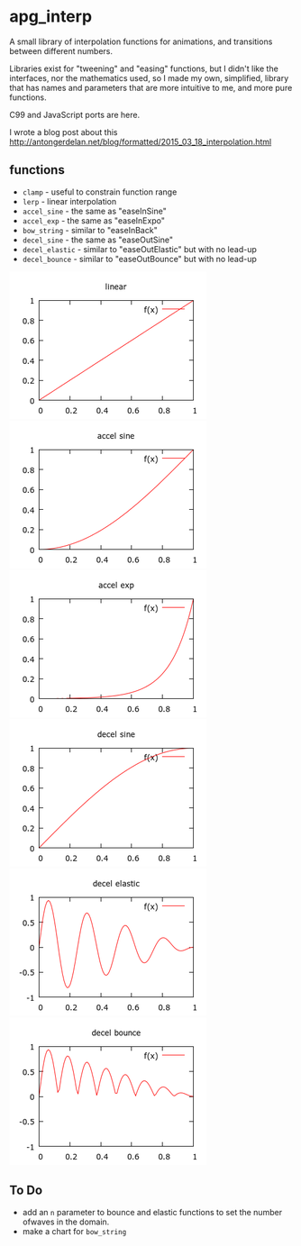# apg_interp #

A small library of interpolation functions for animations, and transitions
between different numbers.

Libraries exist for "tweening" and "easing" functions, but I didn't like the
interfaces, nor the mathematics used, so I made my own, simplified, library that
has names and parameters that are more intuitive to me, and more pure functions.

C99 and JavaScript ports are here.

I wrote a blog post about this http://antongerdelan.net/blog/formatted/2015_03_18_interpolation.html

## functions ##

* `clamp` - useful to constrain function range
* `lerp` - linear interpolation
* `accel_sine` - the same as "easeInSine"
* `accel_exp` - the same as "easeInExpo"
* `bow_string` - similar to "easeInBack"
* `decel_sine` - the same as "easeOutSine"
* `decel_elastic` - similar to "easeOutElastic" but with no lead-up
* `decel_bounce` - similar to "easeOutBounce" but with no lead-up

![lerp](linear.png)
![accel sine](accel_sine.png)
![accel exp](accel_exp.png)
![decel sine](decel_sine.png)
![decel elastic](decel_elastic.png)
![decel bounce](decel_bounce.png)

## To Do ##

* add an `n` parameter to bounce and elastic functions to set the number ofwaves in the domain.
* make a chart for `bow_string`
